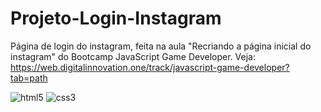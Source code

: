 # Projeto-Login-Instagram
 Página de login do instagram, feita na aula "Recriando a página inicial do instagram" do Bootcamp JavaScript Game Developer.  Veja: https://web.digitalinnovation.one/track/javascript-game-developer?tab=path
 
 ![html5](https://user-images.githubusercontent.com/77447947/104939943-d1ccfe00-598f-11eb-973e-1d88b511a951.png)
![css3](https://user-images.githubusercontent.com/77447947/104946952-ae0eb580-5999-11eb-9878-d803c1d8103d.png)

